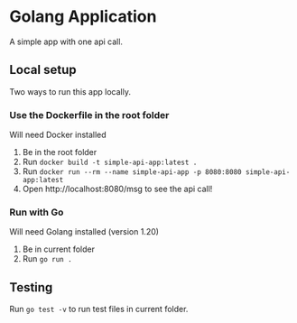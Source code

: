 # Golang Application

A simple app with one api call.

## Local setup 

Two ways to run this app locally.

### Use the Dockerfile in the root folder
Will need Docker installed 
1. Be in the root folder
2. Run `docker build -t simple-api-app:latest .`
3. Run `docker run --rm --name simple-api-app -p 8080:8080 simple-api-app:latest`
4. Open http://localhost:8080/msg to see the api call!

### Run with Go
Will need Golang installed (version 1.20)
1.  Be in current folder
2.  Run `go run .`

## Testing

Run `go test -v` to run test files in current folder.